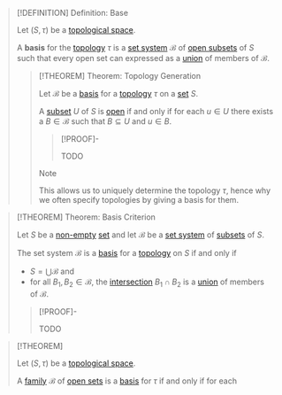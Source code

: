 >[!DEFINITION] Definition: Base
>
>Let $(S, \tau)$ be a [topological space](Topological%20Space.md).
>
>A **basis** for the [topology](Topology.md) $\tau$ is a [set system](../Set%20Theory/Set%20Systems/Set%20System.md) $\mathcal{B}$ of [open subsets](Open%20Set.md) of $S$ such that every open set can expressed as a [union](../Set%20Theory/Operations%20with%20Sets/Union.md) of members of $\mathcal{B}$.
>
>>[!THEOREM] Theorem: Topology Generation
>>
>>Let $\mathcal{B}$ be a [basis](Basis.md) for a [topology](Topology.md) $\tau$ on a [set](../Set%20Theory/Set.md) $S$.
>>
>>A [subset](../Set%20Theory/Subset.md) $U$ of $S$ is [open](Open%20Set.md) if and only if for each $u \in U$ there exists a $B \in \mathcal{B}$ such that $B \subseteq U$ and $u \in B$.
>>
>>>[!PROOF]-
>>>
>>>TODO
>>
>>>[!NOTE]
>>>
>>>This allows us to uniquely determine the topology $\tau$, hence why we often specify topologies by giving a basis for them.
>>>
>>
>

>[!THEOREM] Theorem: Basis Criterion
>
>Let $S$ be a [non-empty](../Set%20Theory/The%20Empty%20Set.md) [set](../Set%20Theory/Set.md) and let $\mathcal{B}$ be a [set system](../Set%20Theory/Set%20Systems/Set%20System.md) of [subsets](../Set%20Theory/Subset.md) of $S$.
>
>The set system $\mathcal{B}$ is a [basis](Basis.md) for a [topology](Topology.md) on $S$ if and only if
>
>- $S = \bigcup \mathcal{B}$ and
>- for all $B_1,B_2 \in \mathcal{B}$, the [intersection](../Set%20Theory/Operations%20with%20Sets/Intersection.md) $B_1 \cap B_2$ is a [union](../Set%20Theory/Operations%20with%20Sets/Union.md) of members of $\mathcal{B}$.
>
>>[!PROOF]-
>>
>>TODO
>>
>

>[!THEOREM] 
>
>Let $(S,\tau)$ be a [topological space](Topological%20Space.md).
>
>A [family](../Set%20Theory/Set%20Systems/Set%20System.md) $\mathcal{B}$ of [open sets](Open%20Set.md) is a [basis](Basis.md) for $\tau$ if and only if for each 
>